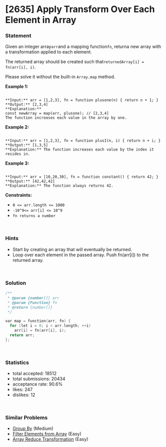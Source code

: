 # [2635] Apply Transform Over Each Element in Array



### Statement

Given an integer array`arr`and a mapping function`fn`, returna new array with a transformation applied to each element.

The returned array should be created such that`returnedArray[i] = fn(arr[i], i)`.

Please solve it without the built-in `Array.map` method.


**Example 1:**

```

**Input:** arr = [1,2,3], fn = function plusone(n) { return n + 1; }
**Output:** [2,3,4]
**Explanation:**
const newArray = map(arr, plusone); // [2,3,4]
The function increases each value in the array by one. 

```

**Example 2:**

```

**Input:** arr = [1,2,3], fn = function plusI(n, i) { return n + i; }
**Output:** [1,3,5]
**Explanation:** The function increases each value by the index it resides in.

```

**Example 3:**

```

**Input:** arr = [10,20,30], fn = function constant() { return 42; }
**Output:** [42,42,42]
**Explanation:** The function always returns 42.

```

**Constraints:**
* `0 <= arr.length <= 1000`
* `-10^9<= arr[i] <= 10^9`
* `fn returns a number`


<br />

### Hints

- Start by creating an array that will eventually be returned.
- Loop over each element in the passed array. Push fn(arr[i]) to the returned array.

<br />

### Solution

```cpp
/**
 * @param {number[]} arr
 * @param {Function} fn
 * @return {number[]}
 */

var map = function(arr, fn) {
  for (let i = 0; i < arr.length; ++i)
    arr[i] = fn(arr[i], i);
  return arr;
};
```

<br />

### Statistics

- total accepted: 18512
- total submissions: 20434
- acceptance rate: 90.6%
- likes: 247
- dislikes: 12

<br />

### Similar Problems

- [Group By](https://leetcode.com/problems/group-by) (Medium)
- [Filter Elements from Array](https://leetcode.com/problems/filter-elements-from-array) (Easy)
- [Array Reduce Transformation](https://leetcode.com/problems/array-reduce-transformation) (Easy)
